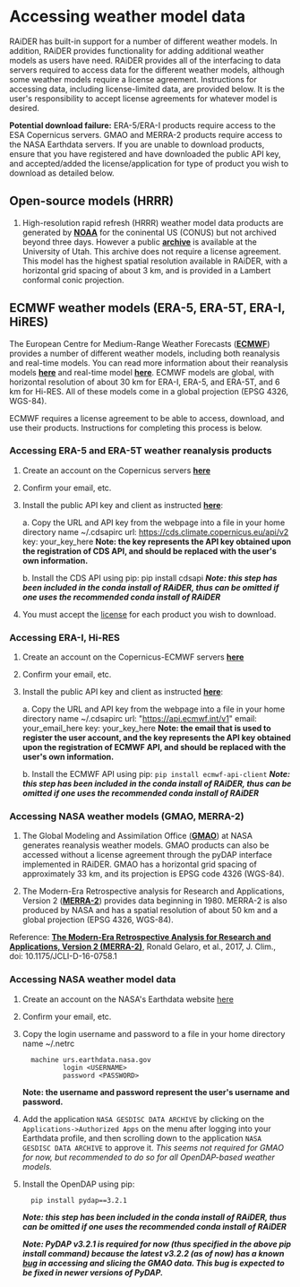 # Accessing weather model data
RAiDER has built-in support for a number of different weather models. In addition, RAiDER provides functionality for adding additional weather models as users have need. RAiDER provides all of the interfacing to data servers required to access data for the different weather models, although some weather models require a license agreement. Instructions for accessing data, including license-limited data, are provided below. It is the user's responsibility to accept license agreements for whatever model is desired. 

<div class="alert alert-warning">
<b>Potential download failure:</b> 
ERA-5/ERA-I products require access to the ESA Copernicus servers. GMAO and MERRA-2 products require access to the NASA Earthdata servers. If you are unable to download products, ensure that you have registered and have downloaded the public API key, and accepted/added the license/application for type of product you wish to download as detailed below. 
</div>

## Open-source models (HRRR)
1. High-resolution rapid refresh (HRRR) weather model data products are generated by __[NOAA](https://rapidrefresh.noaa.gov/hrrr/)__ for the coninental US (CONUS) but not archived beyond three days. However a public __[archive](home.chpc.utah.edu/~u0553130/Brian_Blaylock/hrrr_FAQ.html)__ is available at the University of Utah. This archive does not require a license agreement. This model has the highest spatial resolution available in RAiDER, with a horizontal grid spacing of about 3 km, and is provided in a Lambert conformal conic projection. 

## ECMWF weather models (ERA-5, ERA-5T, ERA-I, HiRES)
The European Centre for Medium-Range Weather Forecasts (__[ECMWF](https://www.ecmwf.int/)__) provides a number of different weather models, including both reanalysis and real-time models. You can read more information about their reanalysis models __[here](https://www.ecmwf.int/en/research/climate-reanalysis)__ and real-time model __[here](https://www.ecmwf.int/en/forecasts/datasets/catalogue-ecmwf-real-time-products)__. ECMWF models are global, with horizontal resolution of about 30 km for ERA-I, ERA-5, and ERA-5T, and 6 km for Hi-RES. All of these models come in a global projection (EPSG 4326, WGS-84). 

ECMWF requires a license agreement to be able to access, download, and use their products. Instructions for completing this process is below. 

### Accessing ERA-5 and ERA-5T weather reanalysis products
1. Create an account on the Copernicus servers __[here](https://cds.climate.copernicus.eu/user)__
2. Confirm your email, etc. 
3. Install the public API key and client as instructed __[here](https://cds.climate.copernicus.eu/api-how-to)__:
   
   a. Copy the URL and API key from the webpage into a file in your home directory name ~/.cdsapirc 
         url: https://cds.climate.copernicus.eu/api/v2
         key: your_key_here
      __**Note**: the key represents the API key obtained upon the registration of CDS API, and should be replaced with the user's own information.__

   b. Install the CDS API using pip: 
         pip install cdsapi
   ___**Note**: this step has been included in the conda install of RAiDER, thus can be omitted if one uses the recommended conda install of RAiDER___
4. You must accept the [license](https://cds.climate.copernicus.eu/cdsapp/#!/terms/licence-to-use-copernicus-products) for each product you wish to download.

### Accessing ERA-I, Hi-RES

1. Create an account on the Copernicus-ECMWF servers __[here](https://accounts.ecmwf.int/auth/realms/ecmwf/protocol/openid-connect/auth?response_type=code&scope=openid%20email&client_id=apache-www&state=sBYlpcTRPhat8d6uuM9swLCxuP8&redirect_uri=https%3A%2F%2Fwww.ecmwf.int%2Foidc.cgi&nonce=RyEzBUy4m6oo_HxRQEmJxbc5jrKY4KFZd1Usgi8cpnM)__
2. Confirm your email, etc. 
3. Install the public API key and client as instructed __[here](https://confluence.ecmwf.int/display/WEBAPI/Access+ECMWF+Public+Datasets#AccessECMWFPublicDatasets-key)__: 
    
    a. Copy the URL and API key from the webpage into a file in your home directory name ~/.cdsapirc 
        url: "https://api.ecmwf.int/v1"
        email: your_email_here
        key: your_key_here
    __**Note**: the email that is used to register the user account, and the key represents the API key obtained upon the registration of ECMWF API, and should be replaced with the user's own information.__

    b. Install the ECMWF API using pip: 
        ```pip install ecmwf-api-client```
    ___**Note**: this step has been included in the conda install of RAiDER, thus can be omitted if one uses the recommended conda install of RAiDER___


### Accessing NASA weather models (GMAO, MERRA-2)
    
1. The Global Modeling and Assimilation Office (__[GMAO](https://www.nccs.nasa.gov/services/data-collections/coupled-products/geos5-forecast#:~:text=The%20Global%20Modeling%20and%20Assimilation,near%2Dreal%2Dtime%20production.)__) at NASA generates reanalysis weather models. GMAO products can also be accessed without a license agreement through the pyDAP interface implemented in RAiDER. GMAO has a horizontal grid spacing of approximately 33 km, and its projection is EPSG code 4326 (WGS-84). 

2. The Modern-Era Retrospective analysis for Research and Applications, Version 2 (__[MERRA-2](https://gmao.gsfc.nasa.gov/reanalysis/MERRA-2/#:~:text=MERRA%2D2%20is%20the%20first,(say)%20Greenland%20and%20Antarctica.)__) provides data beginning in 1980. MERRA-2 is also produced by NASA and has a spatial resolution of about 50 km and a global projection (EPSG 4326, WGS-84).  

Reference: __[The Modern-Era Retrospective Analysis for Research and Applications, Version 2 (MERRA-2)](https://journals.ametsoc.org/view/journals/clim/30/14/jcli-d-16-0758.1.xml)__, Ronald Gelaro, et al., 2017, J. Clim., doi: 10.1175/JCLI-D-16-0758.1

### Accessing NASA weather model data
1. Create an account on the NASA's Earthdata website [here](https://urs.earthdata.nasa.gov)
2. Confirm your email, etc. 
3. Copy the login username and password to a file in your home directory name ~/.netrc 
         
         machine urs.earthdata.nasa.gov
                 login <USERNAME>
                 password <PASSWORD>
                 
   __**Note**: the username and password represent the user's username and password.__
   
4. Add the application `NASA GESDISC DATA ARCHIVE` by clicking on the `Applications->Authorized Apps` on the menu after logging into your Earthdata profile, and then scrolling down to the application `NASA GESDISC DATA ARCHIVE` to approve it. _This seems not required for GMAO for now, but recommended to do so for all OpenDAP-based weather models._
5. Install the OpenDAP using pip: 

         pip install pydap==3.2.1
      

   ___**Note**: this step has been included in the conda install of RAiDER, thus can be omitted if one uses the recommended conda install of RAiDER___
   
   ___**Note**: PyDAP v3.2.1 is required for now (thus specified in the above pip install command) because the latest v3.2.2 (as of now) has a known [bug](https://colab.research.google.com/drive/1f_ss1Oa3VzgAOd_p8sgekdnLVE5NW6s5) in accessing and slicing the GMAO data. This bug is expected to be fixed in newer versions of PyDAP.___


